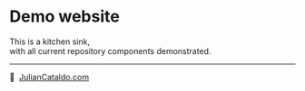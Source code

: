 # Demo website

This is a kitchen sink,  
with all current repository components demonstrated.

---

🔗  [JulianCataldo.com](https://www.juliancataldo.com/)
